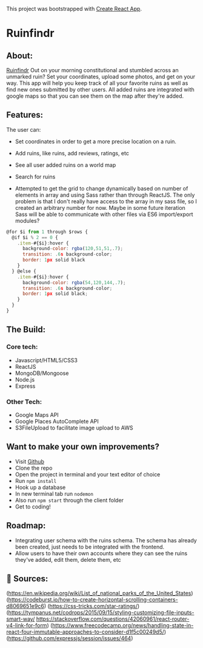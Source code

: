 This project was bootstrapped with [Create React App](https://github.com/facebook/create-react-app).

# Ruinfindr

## About:

[Ruinfindr](https://ruinfindr.herokuapp.com/)
Out on your morning constitutional and stumbled across an unmarked ruin? Set your coordinates, upload some photos, and get on your way. This app will help you keep track of all your favorite ruins as well as find new ones submitted by other users. All added ruins are integrated with google maps so that you can see them on the map after they're added.  

## Features:
The user can:
- Set coordinates in order to get a more precise location on a ruin.
- Add ruins, like ruins, add reviews, ratings, etc
- See all user added ruins on a world map
- Search for ruins


- Attempted to get the grid to change dynamically based on number of elements in array and using Sass rather than through ReactJS. The only problem is that I don't really have access to the array in my sass file, so I created an arbitrary number for now. Maybe in some future iteration Sass will be able to communicate with other files via ES6 import/export modules?

```Javascript
@for $i from 1 through $rows {
  @if $i % 2 == 0 {
    .item-#{$i}:hover {
      background-color: rgba(120,51,51,.7);
      transition: .6s background-color;
      border: 1px solid black
    }
  } @else {
    .item-#{$i}:hover {
      background-color: rgba(54,120,144,.7);
      transition: .6s background-color;
      border: 1px solid black;
    }
  }
}
```


## The Build:
### Core tech:
- Javascript/HTML5/CSS3
- ReactJS
- MongoDB/Mongoose
- Node.js
- Express
### Other Tech:
- Google Maps API
- Google Places AutoComplete API
- S3FileUpload to facilitate image upload to AWS


## Want to make your own improvements?
- Visit [Github](https://github.com/btaz21/ruins-final)
- Clone the repo
- Open the project in terminal and your text editor of choice
- Run ```npm install```
- Hook up a database
- In new terminal tab run ```nodemon```
- Also run ```npm start``` through the client folder
- Get to coding!


## Roadmap:
- Integrating user schema with the ruins schema. The schema has already been created, just needs to be integrated with the frontend.
- Allow users to have their own accounts where they can see the ruins they've added, edit them, delete them, etc


## :blue_book: Sources:
(https://en.wikipedia.org/wiki/List_of_national_parks_of_the_United_States)
(https://codeburst.io/how-to-create-horizontal-scrolling-containers-d8069651e9c6)
(https://css-tricks.com/star-ratings/)
(https://tympanus.net/codrops/2015/09/15/styling-customizing-file-inputs-smart-way/ https://stackoverflow.com/questions/42060961/react-router-v4-link-for-form)
(https://www.freecodecamp.org/news/handling-state-in-react-four-immutable-approaches-to-consider-d1f5c00249d5/)
(https://github.com/expressjs/session/issues/464)
